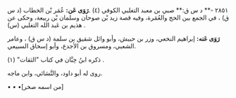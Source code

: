 ٢٨٥١ -** د س ق:** صبي بن معبد التغلبي الكوفي (٤) .**رَوَى عَن:** عُمَر بْن الخطاب (د س ق) ، في الجمع بين الحج والعُمَرة، وفيه قصة زيد بْن صوحان وسلمان بْن ربيعة، وحكى عن هذيم بن عَبد الله التغلبي (س) .

**رَوَى عَنه:** إبراهيم النخعي، وزر بن حبيش، وأبو وائل شقيق بن سلمة (د س ق) ، وعامر الشعبي، ومسروق بن الأجدع، وأبو إسحاق السبيعي.

ذكره ابنُ حِبَّان في كتاب "الثقات" (١) .

روى له أبو داود، والنَّسَائي، وابن ماجه.

• • •[من اسمه صخر]